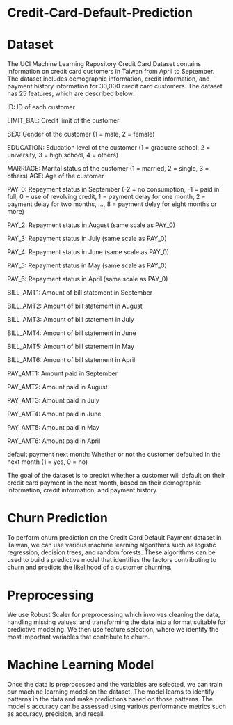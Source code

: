 # Credit-Card-Default-Prediction

# Dataset

The UCI Machine Learning Repository Credit Card Dataset contains information on credit card customers in Taiwan from April to September. The dataset includes demographic information, credit information, and payment history information for 30,000 credit card customers. The dataset has 25 features, which are described below:

ID: ID of each customer

LIMIT_BAL: Credit limit of the customer

SEX: Gender of the customer (1 = male, 2 = female)

EDUCATION: Education level of the customer (1 = graduate school, 2 = university, 3 = high school, 4 = others)

MARRIAGE: Marital status of the customer (1 = married, 2 = single, 3 = others) AGE: Age of the customer

PAY_0: Repayment status in September (-2 = no consumption, -1 = paid in full, 0 = use of revolving credit, 1 = payment delay for one month, 2 = payment delay for two months, …, 8 = payment delay for eight months or more)

PAY_2: Repayment status in August (same scale as PAY_0)

PAY_3: Repayment status in July (same scale as PAY_0)

PAY_4: Repayment status in June (same scale as PAY_0)

PAY_5: Repayment status in May (same scale as PAY_0)

PAY_6: Repayment status in April (same scale as PAY_0)

BILL_AMT1: Amount of bill statement in September

BILL_AMT2: Amount of bill statement in August

BILL_AMT3: Amount of bill statement in July

BILL_AMT4: Amount of bill statement in June

BILL_AMT5: Amount of bill statement in May

BILL_AMT6: Amount of bill statement in April

PAY_AMT1: Amount paid in September

PAY_AMT2: Amount paid in August

PAY_AMT3: Amount paid in July

PAY_AMT4: Amount paid in June

PAY_AMT5: Amount paid in May

PAY_AMT6: Amount paid in April

default payment next month: Whether or not the customer defaulted in the next month (1 = yes, 0 = no)

The goal of the dataset is to predict whether a customer will default on their credit card payment in the next month, based on their demographic information, credit information, and payment history.

# Churn Prediction

To perform churn prediction on the Credit Card Default Payment dataset in Taiwan, we can use various machine learning algorithms such as logistic regression, decision trees, and random forests. These algorithms can be used to build a predictive model that identifies the factors contributing to churn and predicts the likelihood of a customer churning.

# Preprocessing

We use Robust Scaler for preprocessing which involves cleaning the data, handling missing values, and transforming the data into a format suitable for predictive modeling. We then use feature selection, where we identify the most important variables that contribute to churn.

#  Machine Learning Model

Once the data is preprocessed and the variables are selected, we can train our machine learning model on the dataset. The model learns to identify patterns in the data and make predictions based on those patterns. The model's accuracy can be assessed using various performance metrics such as accuracy, precision, and recall.

